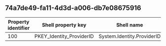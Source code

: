 ## 74a7de49-fa11-4d3d-a006-db7e08675916

Property identifier | Shell property key | Shell name | Alias
--- | --- | --- | ---
100 | PKEY_Identity_ProviderID | System.Identity.ProviderID | 

